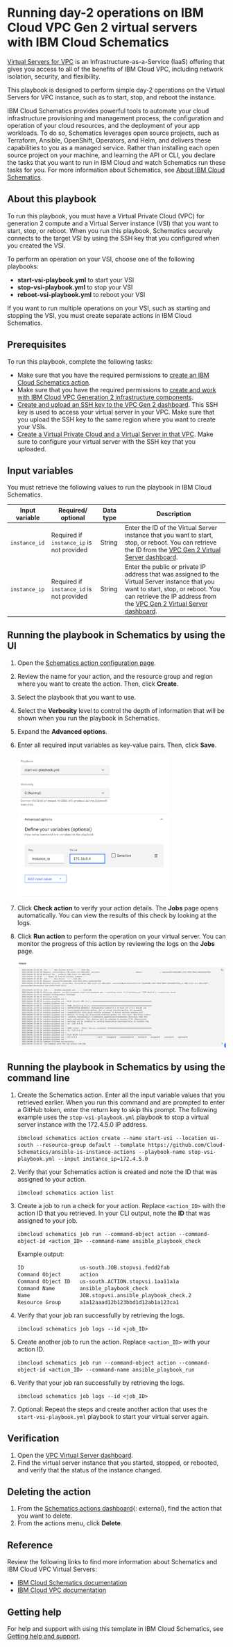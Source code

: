 # Running day-2 operations on IBM Cloud VPC Gen 2 virtual servers with IBM Cloud Schematics

[Virtual Servers for VPC](https://cloud.ibm.com/docs/vpc?topic=vpc-about-advanced-virtual-servers) is an Infrastructure-as-a-Service (IaaS) offering that gives you access to all of the benefits of IBM Cloud VPC, including network isolation, security, and flexibility.

This playbook is designed to perform simple day-2 operations on the Virtual Servers for VPC instance, such as to start, stop, and reboot the instance.

IBM Cloud Schematics provides powerful tools to automate your cloud infrastructure provisioning and management process, the configuration and operation of your cloud resources, and the deployment of your app workloads.  To do so, Schematics leverages open source projects, such as Terraform, Ansible, OpenShift, Operators, and Helm, and delivers these capabilities to you as a managed service. Rather than installing each open source project on your machine, and learning the API or CLI, you declare the tasks that you want to run in IBM Cloud and watch Schematics run these tasks for you. For more information about Schematics, see [About IBM Cloud Schematics](https://cloud.ibm.com/docs/schematics?topic=schematics-about-schematics).

## About this playbook

To run this playbook, you must have a Virtual Private Cloud (VPC) for generation 2 compute and a Virtual Server instance (VSI) that you want to start, stop, or reboot. When you run this playbook, Schematics securely connects to the target VSI by using the SSH key that you configured when you created the VSI.

To perform an operation on your VSI, choose one of the following playbooks:
- **start-vsi-playbook.yml** to start your VSI
- **stop-vsi-playbook.yml** to stop your VSI
- **reboot-vsi-playbook.yml** to reboot your VSI

If you want to run multiple operations on your VSI, such as starting and stopping the VSI, you must create separate actions in IBM Cloud Schematics.

## Prerequisites

To run this playbook, complete the following tasks:
- Make sure that you have the required permissions to [create an IBM Cloud Schematics action](https://cloud.ibm.com/docs/schematics?topic=schematics-access).
- Make sure that you have the required permissions to [create and work with IBM Cloud VPC Generation 2 infrastructure components](https://cloud.ibm.com/docs/vpc?topic=vpc-iam-getting-started).
- [Create and upload an SSH key to the VPC Gen 2 dashboard](https://cloud.ibm.com/docs/vpc?topic=vpc-ssh-keys). This SSH key is used to access your virtual server in your VPC. Make sure that you upload the SSH key to the same region where you want to create your VSIs.
- [Create a Virtual Private Cloud and a Virtual Server in that VPC](https://cloud.ibm.com/docs/vpc?topic=vpc-getting-started). Make sure to configure your virtual server with the SSH key that you uploaded.

## Input variables

You must retrieve the following values to run the playbook in IBM Cloud Schematics.

|Input variable|Required/ optional|Data type|Description|
|--|--|--|--|
|`instance_id`|Required if `instance_ip` is not provided|String|Enter the ID of the Virtual Server instance that you want to start, stop, or reboot. You can retrieve the ID from the [VPC Gen 2 Virtual Server dashboard](https://cloud.ibm.com/vpc-ext/compute/vs).|
|`instance_ip`|Required if `instance_id` is not provided|String|Enter the public or private IP address that was assigned to the Virtual Server instance that you want to start, stop, or reboot. You can retrieve the IP address from the [VPC Gen 2 Virtual Server dashboard](https://cloud.ibm.com/vpc-ext/compute/vs). |

## Running the playbook in Schematics by using the UI

1. Open the [Schematics action configuration page](https://cloud.ibm.com/schematics/actions/create?name=ansible-is-instance-actions&url=https://github.com/Cloud-Schematics/ansible-is-instance-actions).
2. Review the name for your action, and the resource group and region where you want to create the action. Then, click **Create**.
3. Select the playbook that you want to use.
4. Select the **Verbosity** level to control the depth of information that will be shown when you run the playbook in Schematics.
5. Expand the **Advanced options**.
6. Enter all required input variables as key-value pairs. Then, click **Save**.

   <img src="/images/action_input_parameters.png" alt="Schematics action input variables overview" width="350" style="width: 350px; border-style: none"/>
   
7. Click **Check action** to verify your action details. The **Jobs** page opens automatically. You can view the results of this check by looking at the logs.
8. Click **Run action** to perform the operation on your virtual server. You can monitor the progress of this action by reviewing the logs on the **Jobs** page.

   ![Schematics action output](/images/action_output.png)

## Running the playbook in Schematics by using the command line

1. Create the Schematics action. Enter all the input variable values that you retrieved earlier. When you run this command and are prompted to enter a GitHub token, enter the return key to skip this prompt. The following example uses the `stop-vsi-playbook.yml` playbook to stop a virtual server instance with the 172.4.5.0 IP address.
   ```
   ibmcloud schematics action create --name start-vsi --location us-south --resource-group default --template https://github.com/Cloud-Schematics/ansible-is-instance-actions --playbook-name stop-vsi-playbook.yml --input instance_ip=172.4.5.0
   ```

2. Verify that your Schematics action is created and note the ID that was assigned to your action.
   ```
   ibmcloud schematics action list
   ```

3. Create a job to run a check for your action. Replace `<action_ID>` with the action ID that you retrieved. In your CLI output, note the **ID** that was assigned to your job.
   ```
   ibmcloud schematics job run --command-object action --command-object-id <action_ID> --command-name ansible_playbook_check
   ```

   Example output:
   ```
   ID                  us-south.JOB.stopvsi.fedd2fab
   Command Object      action
   Command Object ID   us-south.ACTION.stopvsi.1aa11a1a
   Command Name        ansible_playbook_check
   Name                JOB.stopvsi.ansible_playbook_check.2
   Resource Group      a1a12aaad12b123bbd1d12ab1a123ca1
   ```

4. Verify that your job ran successfully by retrieving the logs.
   ```
   ibmcloud schematics job logs --id <job_ID>
   ```

5. Create another job to run the action. Replace `<action_ID>` with your action ID.
   ```
   ibmcloud schematics job run --command-object action --command-object-id <action_ID> --command-name ansible_playbook_run
   ```

6. Verify that your job ran successfully by retrieving the logs.
   ```
   ibmcloud schematics job logs --id <job_ID>
   ```

7. Optional: Repeat the steps and create another action that uses the `start-vsi-playbook.yml` playbook to start your virtual server again.

## Verification

1. Open the [VPC Virtual Server dashboard](https://cloud.ibm.com/vpc-ext/compute/vs).
2. Find the virtual server instance that you started, stopped, or rebooted, and verify that the status of the instance changed.

## Deleting the action

1. From the [Schematics actions dashboard](https://cloud.ibm.com/schematics/actions){: external}, find the action that you want to delete.
2. From the actions menu, click **Delete**.

## Reference

Review the following links to find more information about Schematics and IBM Cloud VPC Virtual Servers:

- [IBM Cloud Schematics documentation](https://cloud.ibm.com/docs/schematics)
- [IBM Cloud VPC documentation](https://cloud.ibm.com/docs/vpc?topic=vpc-getting-started)

## Getting help

For help and support with using this template in IBM Cloud Schematics, see [Getting help and support](https://cloud.ibm.com/docs/schematics?topic=schematics-schematics-help).
